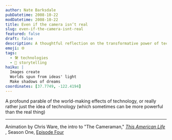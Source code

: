```yaml
---
author: Nate Barksdale
pubDatetime: 2008-10-22
modDatetime: 2008-10-22
title: Even if the camera isn’t real
slug: even-if-the-camera-isnt-real
featured: false
draft: false
description: A thoughtful reflection on the transformative power of technology, illustrated through Chris Ware's animation for "The Cameraman."
emoji: 🌐
tags:
  - 🛠️ technologies
  - 🎥 storytelling
haiku: |
  Images create  
  Worlds spun from ideas' light  
  Make shadows of dreams
coordinates: [37.7749, -122.4194]
---
```


A profound parable of the world-making effects of technology, or really rather just the idea of technology (which sometimes can be more powerful than the real thing)

---

Animation by Chris Ware, the intro to "The Cameraman," _[This American Life](http://www.youtube.com/watch?v=WbVeN13wGFc)_ , Season One, [Episode Four](http://thislife.org/TV_Episode.aspx?episode=4)
